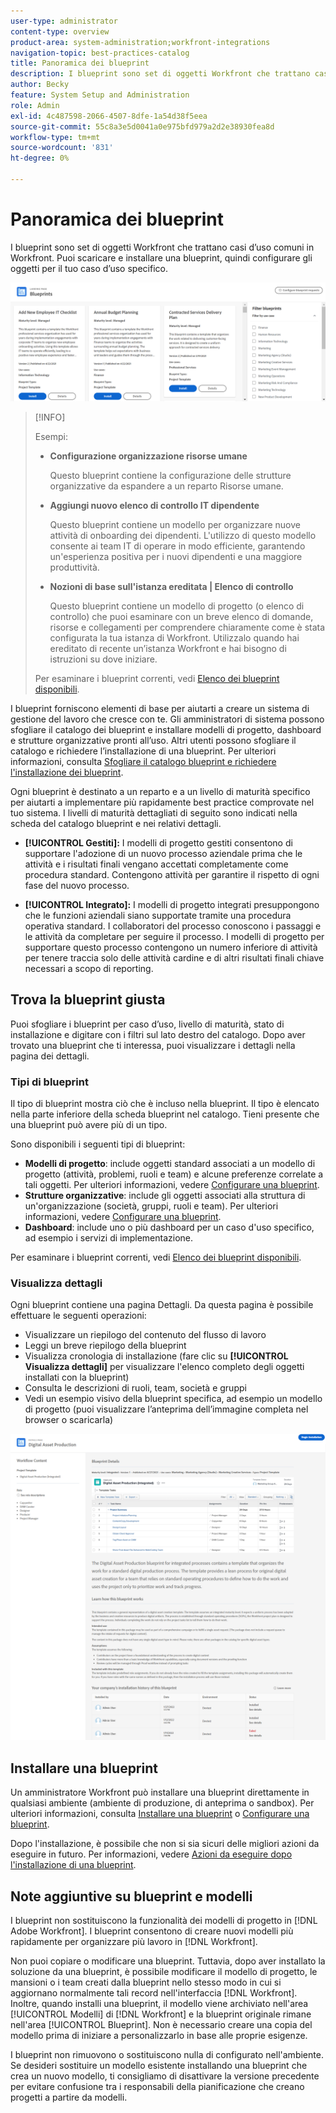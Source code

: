 ```yaml
---
user-type: administrator
content-type: overview
product-area: system-administration;workfront-integrations
navigation-topic: best-practices-catalog
title: Panoramica dei blueprint
description: I blueprint sono set di oggetti Workfront che trattano casi d’uso comuni in Workfront. Puoi scaricare e installare una blueprint, quindi configurare gli oggetti per il tuo caso d’uso specifico.
author: Becky
feature: System Setup and Administration
role: Admin
exl-id: 4c487598-2066-4507-8dfe-1a54d38f5eea
source-git-commit: 55c8a3e5d0041a0e975bfd979a2d2e38930fea8d
workflow-type: tm+mt
source-wordcount: '831'
ht-degree: 0%

---
```


# Panoramica dei blueprint

<!--Audited: 01/2024-->

I blueprint sono set di oggetti Workfront che trattano casi d’uso comuni in Workfront. Puoi scaricare e installare una blueprint, quindi configurare gli oggetti per il tuo caso d’uso specifico.

![](assets/blueprints-main-page-catalog.png)

>[!INFO]
>
>Esempi:
>
>* **Configurazione organizzazione risorse umane**
>
>   Questo blueprint contiene la configurazione delle strutture organizzative da espandere a un reparto Risorse umane.
>
>* **Aggiungi nuovo elenco di controllo IT dipendente**
>
>   Questo blueprint contiene un modello per organizzare nuove attività di onboarding dei dipendenti. L&#39;utilizzo di questo modello consente ai team IT di operare in modo efficiente, garantendo un&#39;esperienza positiva per i nuovi dipendenti e una maggiore produttività.
>
>* **Nozioni di base sull&#39;istanza ereditata | Elenco di controllo**
>
>    Questo blueprint contiene un modello di progetto (o elenco di controllo) che puoi esaminare con un breve elenco di domande, risorse e collegamenti per comprendere chiaramente come è stata configurata la tua istanza di Workfront. Utilizzalo quando hai ereditato di recente un’istanza Workfront e hai bisogno di istruzioni su dove iniziare.
>
>Per esaminare i blueprint correnti, vedi [Elenco dei blueprint disponibili](/help/quicksilver/administration-and-setup/blueprints/list-of-available-blueprints.md).


I blueprint forniscono elementi di base per aiutarti a creare un sistema di gestione del lavoro che cresce con te. Gli amministratori di sistema possono sfogliare il catalogo dei blueprint e installare modelli di progetto, dashboard e strutture organizzative pronti all’uso. Altri utenti possono sfogliare il catalogo e richiedere l’installazione di una blueprint. Per ulteriori informazioni, consulta [Sfogliare il catalogo blueprint e richiedere l&#39;installazione dei blueprint](../../administration-and-setup/blueprints/browse-catalog.md).

Ogni blueprint è destinato a un reparto e a un livello di maturità specifico per aiutarti a implementare più rapidamente best practice comprovate nel tuo sistema. I livelli di maturità dettagliati di seguito sono indicati nella scheda del catalogo blueprint e nei relativi dettagli.

* **[!UICONTROL Gestiti]:** I modelli di progetto gestiti consentono di supportare l&#39;adozione di un nuovo processo aziendale prima che le attività e i risultati finali vengano accettati completamente come procedura standard. Contengono attività per garantire il rispetto di ogni fase del nuovo processo.

* **[!UICONTROL Integrato]:** I modelli di progetto integrati presuppongono che le funzioni aziendali siano supportate tramite una procedura operativa standard. I collaboratori del processo conoscono i passaggi e le attività da completare per seguire il processo. I modelli di progetto per supportare questo processo contengono un numero inferiore di attività per tenere traccia solo delle attività cardine e di altri risultati finali chiave necessari a scopo di reporting.

## Trova la blueprint giusta

Puoi sfogliare i blueprint per caso d’uso, livello di maturità, stato di installazione e digitare con i filtri sul lato destro del catalogo. Dopo aver trovato una blueprint che ti interessa, puoi visualizzare i dettagli nella pagina dei dettagli.

### Tipi di blueprint

Il tipo di blueprint mostra ciò che è incluso nella blueprint. Il tipo è elencato nella parte inferiore della scheda blueprint nel catalogo. Tieni presente che una blueprint può avere più di un tipo.

Sono disponibili i seguenti tipi di blueprint:

* **Modelli di progetto**: include oggetti standard associati a un modello di progetto (attività, problemi, ruoli e team) e alcune preferenze correlate a tali oggetti. Per ulteriori informazioni, vedere [Configurare una blueprint](../../administration-and-setup/blueprints/configure-template-package.md).
* **Strutture organizzative**: include gli oggetti associati alla struttura di un&#39;organizzazione (società, gruppi, ruoli e team). Per ulteriori informazioni, vedere [Configurare una blueprint](../../administration-and-setup/blueprints/configure-template-package.md).
* **Dashboard**: include uno o più dashboard per un caso d&#39;uso specifico, ad esempio i servizi di implementazione.
<!--
* Request queues: Includes one or more projects configured as request queues.
* Custom forms: Includes custom forms attached to another object type, such as a project or portfolio.
* Setup features: Includes one or more elements that are configured in the Setup area of Workfront, such as layout templates.
-->

Per esaminare i blueprint correnti, vedi [Elenco dei blueprint disponibili](/help/quicksilver/administration-and-setup/blueprints/list-of-available-blueprints.md).

### Visualizza dettagli

Ogni blueprint contiene una pagina Dettagli. Da questa pagina è possibile effettuare le seguenti operazioni:

* Visualizzare un riepilogo del contenuto del flusso di lavoro
* Leggi un breve riepilogo della blueprint
* Visualizza cronologia di installazione (fare clic su **[!UICONTROL Visualizza dettagli]** per visualizzare l&#39;elenco completo degli oggetti installati con la blueprint)
* Consulta le descrizioni di ruoli, team, società e gruppi
* Vedi un esempio visivo della blueprint specifica, ad esempio un modello di progetto (puoi visualizzare l’anteprima dell’immagine completa nel browser o scaricarla)

![[!UICONTROL Dettagli blueprint] pagina](assets/blueprint-details-page-2022.png)

## Installare una blueprint

Un amministratore Workfront può installare una blueprint direttamente in qualsiasi ambiente (ambiente di produzione, di anteprima o sandbox). Per ulteriori informazioni, consulta [Installare una blueprint](../../administration-and-setup/blueprints/blueprints-install.md) o [Configurare una blueprint](../../administration-and-setup/blueprints/configure-template-package.md).

Dopo l&#39;installazione, è possibile che non si sia sicuri delle migliori azioni da eseguire in futuro. Per informazioni, vedere [Azioni da eseguire dopo l&#39;installazione di una blueprint](../../administration-and-setup/blueprints/best-next-actions-after-install.md).

## Note aggiuntive su blueprint e modelli

I blueprint non sostituiscono la funzionalità dei modelli di progetto in [!DNL Adobe Workfront]. I blueprint consentono di creare nuovi modelli più rapidamente per organizzare più lavoro in [!DNL Workfront].

Non puoi copiare o modificare una blueprint. Tuttavia, dopo aver installato la soluzione da una blueprint, è possibile modificare il modello di progetto, le mansioni o i team creati dalla blueprint nello stesso modo in cui si aggiornano normalmente tali record nell&#39;interfaccia [!DNL Workfront]. Inoltre, quando installi una blueprint, il modello viene archiviato nell&#39;area [!UICONTROL Modelli] di [!DNL Workfront] e la blueprint originale rimane nell&#39;area [!UICONTROL Blueprint]. Non è necessario creare una copia del modello prima di iniziare a personalizzarlo in base alle proprie esigenze.

I blueprint non rimuovono o sostituiscono nulla di configurato nell&#39;ambiente. Se desideri sostituire un modello esistente installando una blueprint che crea un nuovo modello, ti consigliamo di disattivare la versione precedente per evitare confusione tra i responsabili della pianificazione che creano progetti a partire da modelli.
